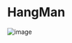 # HangMan
![image](https://user-images.githubusercontent.com/100313500/178968152-ffd3489f-a659-4f3e-9b4e-9c93177d776b.png)
